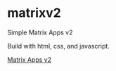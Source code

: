 # matrixv2

Simple Matrix Apps v2

Build with html, css, and javascript.

[Matrix Apps v2](https://gonexwind.github.io/matrixv2)

<img href="ss.png" width="50%" />
